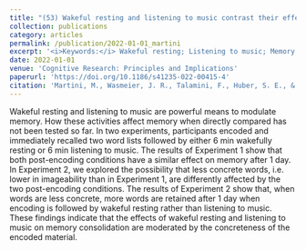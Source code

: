 ```yaml
---
title: "(53) Wakeful resting and listening to music contrast their effects on verbal long‑term memory in dependence on word concreteness"
collection: publications
category: articles
permalink: /publication/2022-01-01_martini
excerpt: '<i>Keywords:</i> Wakeful resting; Listening to music; Memory consolidation; Concreteness; Imageability; Interference'
date: 2022-01-01
venue: 'Cognitive Research: Principles and Implications'
paperurl: 'https://doi.org/10.1186/s41235-022-00415-4'
citation: 'Martini, M., Wasmeier, J. R., Talamini, F., Huber, S. E., & Sachse, P. (2022). Wakeful resting and listening to music contrast their effects on verbal long‑term memory in dependence on word concreteness. <i>Cognitive Research: Principles and Implications, 7</i>, 80.'
---
```


Wakeful resting and listening to music are powerful means to modulate memory. How these activities affect memory when directly compared has not been tested so far. In two experiments, participants encoded and immediately recalled two word lists followed by either 6 min wakefully resting or 6 min listening to music. The results of Experiment 1 show that both post-encoding conditions have a similar effect on memory after 1 day. In Experiment 2, we explored the possibility that less concrete words, i.e. lower in imageability than in Experiment 1, are differently affected by the two post-encoding conditions. The results of Experiment 2 show that, when words are less concrete, more words are retained after 1 day when encoding is followed by wakeful resting rather than listening to music. These findings indicate that the effects of wakeful resting and listening to music on memory consolidation are moderated by the concreteness of the encoded material.